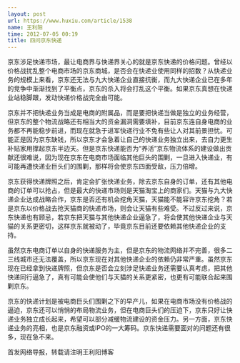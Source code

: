 ```yaml
---
layout: post
url: https://www.huxiu.com/article/1538
name: 王利阳
time: 2012-07-05 00:19
title: 四问京东快递
---
```

京东涉足快递市场，最让电商界与快递界关心的就是京东快递的价格问题。曾经以价格战扰乱整个电商市场的京东商城，是否会在快递业使用同样的招数？从快递业务的规模上来看，京东还无法与九大快递企业直接抗衡，而九大快递企业已在多年的竞争中渐渐找到了平衡点，京东的杀入将会打乱这个平衡。如果京东真想在快递业站稳脚跟，发动快递价格战完全由可能。

京东并不把快递业务当成是电商的附属品，而是要把快递当做是独立的业务经营，但京东的整个物流战略还有相当大的资金漏洞需要填补，目前京东连自身电商的业务都不再能稳步前进，而现在就急于进军快递行业不免有些让人对其前景担忧。可能正是因为京东缺钱，所以京东才会急着让自己的快递业务独立出来，去自力更生补贴家用撑起京东半边天。但是京东快递能否为“养活”京东物流体系的建设做出贡献还很难说，因为现在京东在电商市场面临其他巨头的围剿，一旦进入快递业，有可能再遭快递业巨头们的围剿，那样将会使京东四面受敌，压力倍增。

京东获得快递牌照之后，肯定会扩张快递业务，除去京东自身的订单，还有其他电商的订单可以抢占，但是最大的快递市场则是天猫淘宝上的商家们。天猫与九大快递企业达成战略合作，京东是否还有机会挖角天猫，天猫能不能容许京东挖角？若是京东以价格战去抢天猫商的快递市场，则会让天猫有些难受。不过反过来说，京东快递也有顾忌，若京东把天猫与其他快递企业逼急了，将会使其他快递企业与天猫的关系更密切，这样京东就被动了，毕竟京东目前还要依赖其他快递企业的支持。

虽然京东电商订单以自身的快递服务为主，但是京东的物流网络并不完善，很多二三线城市还无法覆盖，所以京东现在对其他快递企业的依赖仍非常严重。虽然京东现在已经拿到快递牌照，但京东是否会立刻涉足快递业务还需要认真考虑，把其他快递同行逼急了，真有可能会使他们与天猫的关系更紧密，也更有可能联合起来围剿京东。

京东的快递计划是被电商巨头们围剿之下的早产儿，如果在电商市场没有价格战的逼迫，京东还可以悄悄的布局物流业务，但在电商巨头们的压迫下，京东只好让快递业务独立成长起来，希望可以部分减缓物流建设的资金压力。另一方面，京东快递业务的亮相，也是京东融资或IPO的一大筹码。京东快递需要面对的问题还有很多，现在急不来。

首发网络导报，转载请注明王利阳博客

